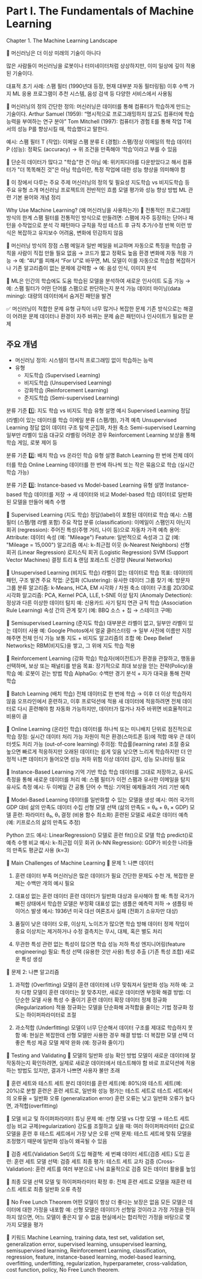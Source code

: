 # Part I. The Fundamentals of Machine Learning
Chapter 1. The Machine Learning Landscape

🔹 머신러닝은 더 이상 미래의 기술이 아니다

많은 사람들이 머신러닝을 로봇이나 터미네이터처럼 상상하지만, 이미 일상에 깊이 적용된 기술이다.

대표적 초기 사례: 스팸 필터 (1990년대 등장, 현재 대부분 자동 필터링됨)
이후 수백 가지 ML 응용 프로그램이 추천 시스템, 음성 검색 등 다양한 서비스에서 사용됨

🔹 머신러닝의 정의
간단한 정의:
머신러닝은 데이터를 통해 컴퓨터가 학습하게 만드는 기술이다.
Arthur Samuel (1959):
“명시적으로 프로그래밍하지 않고도 컴퓨터에 학습 능력을 부여하는 연구 분야”
Tom Mitchell (1997):
컴퓨터가 경험 E를 통해 작업 T에서의 성능 P를 향상시킬 때, 학습했다고 말한다.

예시: 스팸 필터
T (작업): 이메일 스팸 분류
E (경험): 스팸/정상 이메일의 학습 데이터
P (성능): 정확도 (accuracy)
→ 위 조건을 만족해야 ‘학습’이라고 부를 수 있음

🔹 단순히 데이터가 많다고 "학습"한 건 아님
예: 위키피디아를 다운받았다고 해서 컴퓨터가 "더 똑똑해진 것"은 아님
학습이란, 특정 작업에 대한 성능 향상을 의미해야 함

🔹 이 장에서 다루는 주요 주제
머신러닝의 정의 및 필요성
지도학습 vs 비지도학습 등 주요 유형 소개
머신러닝 프로젝트의 전반적인 흐름
모델 평가와 성능 향상 방법
ML 관련 기본 용어와 개념 정리

 Why Use Machine Learning? (왜 머신러닝을 사용하는가)
🔹 전통적인 프로그래밍 방식의 한계
스팸 필터를 전통적인 방식으로 만들려면:
스팸에 자주 등장하는 단어나 패턴을 수작업으로 분석
각 패턴마다 규칙을 작성
테스트 후 규칙 추가/수정 반복
이런 방식은 복잡하고 유지보수 어려움, 변화에 민감하지 않음

🔹 머신러닝 방식의 장점
스팸 메일과 일반 메일을 비교하며 자동으로 특징을 학습함
규칙을 사람이 직접 만들 필요 없음 → 코드가 짧고 정확도 높음
환경 변화에 자동 적응 가능
→ 예: “4U”를 피해서 “For U”로 바꾸면, ML 모델이 이를 자동으로 학습함
복잡하거나 기존 알고리즘이 없는 문제에 강력함
→ 예: 음성 인식, 이미지 분석

🔹 ML은 인간의 학습에도 도움
학습된 모델을 분석하여 새로운 인사이트 도출 가능
→ 예: 스팸 필터가 어떤 단어를 스팸으로 판단하는지 분석 가능
데이터 마이닝(data mining): 대량의 데이터에서 숨겨진 패턴을 발견

✅ 머신러닝이 적합한 문제 유형
규칙이 너무 많거나 복잡한 문제
기존 방식으로는 해결이 어려운 문제
데이터나 환경이 자주 바뀌는 문제
숨은 패턴이나 인사이트가 필요한 문제


## 주요 개념

- 머신러닝 정의: 시스템이 명시적 프로그래밍 없이 학습하는 능력
- 유형
  - 지도학습 (Supervised Learning)
  - 비지도학습 (Unsupervised Learning)
  - 강화학습 (Reinforcement Learning)
  - 준지도학습 (Semi-supervised Learning)

분류 기준 1️⃣: 지도 학습 vs 비지도 학습
유형	설명	예시
Supervised Learning	정답(라벨)이 있는 데이터를 학습	이메일 분류 (스팸/햄), 가격 예측
Unsupervised Learning	정답 없이 데이터 구조 탐색	군집화, 차원 축소
Semi-supervised Learning	일부만 라벨이 있음	대규모 라벨링 어려운 경우
Reinforcement Learning	보상을 통해 학습	게임, 로봇 제어 등

분류 기준 2️⃣: 배치 학습 vs 온라인 학습
유형	설명
Batch Learning	한 번에 전체 데이터를 학습
Online Learning	데이터를 한 번에 하나씩 또는 작은 묶음으로 학습 (실시간 학습 가능)

분류 기준 3️⃣: Instance-based vs Model-based Learning
유형	설명
Instance-based	학습 데이터를 저장 → 새 데이터와 비교
Model-based	학습 데이터로 일반화된 모델을 만들어 예측 수행


🔹 Supervised Learning (지도 학습)
정답(label)이 포함된 데이터로 학습
예시: 스팸 필터 (스팸/햄 라벨 포함)
주요 작업
분류 (classification): 이메일이 스팸인지 아닌지
회귀 (regression): 주어진 특성(주행 거리, 나이 등)으로 자동차 가격 예측
용어:
Attribute: 데이터 속성 (예: "Mileage")
Feature: 일반적으로 속성과 그 값 (예: "Mileage = 15,000")
알고리즘 예시:
k-최근접 이웃 (k-Nearest Neighbors)
선형 회귀 (Linear Regression)
로지스틱 회귀 (Logistic Regression)
SVM (Support Vector Machines)
결정 트리 & 랜덤 포레스트
신경망 (Neural Networks)

🔹 Unsupervised Learning (비지도 학습)
라벨이 없는 데이터로 학습
목표: 데이터의 패턴, 구조 발견
주요 작업:
군집화 (Clustering): 유사한 데이터 그룹 찾기
예: 방문자 그룹 분류
알고리즘: k-Means, HCA, EM
시각화 / 차원 축소
데이터 구조를 2D/3D로 시각화
알고리즘: PCA, Kernel PCA, LLE, t-SNE
이상 탐지 (Anomaly Detection): 정상과 다른 이상한 데이터 탐지
예: 신용카드 사기 탐지
연관 규칙 학습 (Association Rule Learning)
속성 간의 관계 찾기 (예: BBQ 소스 + 칩 → 스테이크 구매)

📘 Semisupervised Learning (준지도 학습)
대부분은 라벨이 없고, 일부만 라벨이 있는 데이터 사용
예: Google Photos에서 얼굴 클러스터링 → 일부 사진에 이름만 지정해주면 전체 인식 가능
보통 지도 + 비지도 알고리즘의 조합
예: Deep Belief Networks는 RBM(비지도)을 쌓고, 그 위에 지도 학습 적용

📘 Reinforcement Learning (강화 학습)
학습자(에이전트)가 환경을 관찰하고, 행동을 선택하며, 보상 또는 패널티를 받음
목표: 장기적으로 최대 보상을 얻는 전략(Policy)을 학습
예:
로봇이 걷는 방법 학습
AlphaGo: 수백만 경기 분석 + 자가 대국을 통해 전략 학습

📘 Batch Learning (배치 학습)
전체 데이터로 한 번에 학습 → 이후 더 이상 학습하지 않음
오프라인에서 훈련하고, 이후 프로덕션에 적용
새 데이터에 적응하려면 전체 데이터로 다시 훈련해야 함
자동화 가능하지만, 데이터가 많거나 자주 바뀌면 비효율적이고 비용이 큼

📘 Online Learning (온라인 학습)
데이터를 하나씩 또는 미니배치 단위로 점진적으로 학습
장점: 실시간 데이터 처리 가능
자원이 적은 환경(스마트폰 등)에 적합
매우 큰 데이터셋도 처리 가능 (out-of-core learning)
주의점: 학습률(learning rate) 조절 중요
높으면 빠르게 적응하지만 오래된 데이터는 쉽게 잊음
낮으면 느리게 학습하지만 더 안정적
나쁜 데이터가 들어오면 성능 저하 위험
이상 데이터 감지, 성능 모니터링 필요

🔹 Instance-Based Learning 기억 기반 학습
학습 데이터를 그대로 저장하고, 유사도 측정을 통해 새로운 데이터를 처리
예: 스팸 필터가 이전 스팸과 유사한 이메일을 탐지
유사도 측정 예시: 두 이메일 간 공통 단어 수
핵심: 기억된 예제들과의 거리 기반 예측

🔹 Model-Based Learning
데이터를 일반화할 수 있는 모델을 생성
예시: 여러 국가의 GDP 대비 삶의 만족도 데이터 수집
선형 모델 선택 (삶의 만족도 = θ₀ + θ₁ × GDP)
모델 훈련: 파라미터 θ₀, θ₁ 결정 (비용 함수 최소화)
훈련된 모델로 새로운 데이터 예측 (예: 키프로스의 삶의 만족도 추정)

Python 코드 예시:
LinearRegression() 모델로 훈련
fit()으로 모델 학습
predict()로 예측 수행
비교 예시:
k-최근접 이웃 회귀 (k-NN Regression):
GDP가 비슷한 나라들의 만족도 평균값 사용 (k=3)


📘 Main Challenges of Machine Learning
🔹 문제 1: 나쁜 데이터
1. 훈련 데이터 부족
머신러닝은 많은 데이터가 필요
간단한 문제도 수천 개, 복잡한 문제는 수백만 개의 예시 필요

2. 대표성 없는 훈련 데이터
훈련 데이터가 일반화 대상과 유사해야 함
예: 특정 국가가 빠진 상태에서 학습한 모델은 부정확
대표성 없는 샘플은 예측력 저하 → 샘플링 바이어스 발생
예시: 1936년 미국 대선 여론조사 실패 (전화기 소유자만 대상)

3. 품질이 낮은 데이터
오류, 이상치, 노이즈가 많으면 학습 방해
데이터 정제 작업이 중요
이상치는 제거하거나 수정
결측치는 무시, 대체, 혹은 별도 처리

4. 무관한 특성
관련 없는 특성이 많으면 학습 성능 저하
특성 엔지니어링(feature engineering) 필요:
특성 선택 (유용한 것만 사용)
특성 추출 (기존 특성 조합)
새로운 특성 생성

🔹 문제 2: 나쁜 알고리즘
1. 과적합 (Overfitting)
모델이 훈련 데이터에 너무 맞춰져서 일반화 성능 저하
예: 고차 다항 모델이 훈련 데이터는 잘 맞추지만, 새로운 데이터엔 부정확
해결 방법:
더 단순한 모델 사용
특성 수 줄이기
훈련 데이터 확장
데이터 정제
정규화(Regularization) 적용
정규화는 모델을 단순화해 과적합을 줄이는 기법
정규화 정도는 하이퍼파라미터로 조절

2. 과소적합 (Underfitting)
모델이 너무 단순해서 데이터 구조를 제대로 학습하지 못함
예: 현실은 복잡한데 선형 모델만 사용한 경우
해결 방법:
더 복잡한 모델 선택
더 좋은 특성 제공
모델 제약 완화 (예: 정규화 줄이기)

📘 Testing and Validating
🔹 모델의 일반화 성능 확인 방법
모델이 새로운 데이터에 잘 작동하는지 확인하려면, 실제로 새로운 데이터에서 테스트해야 함
바로 프로덕션에 적용하는 방법도 있지만, 결과가 나쁘면 사용자 불만 초래

🔹 훈련 세트와 테스트 세트 분리
데이터를 훈련 세트(예: 80%)와 테스트 세트(예: 20%)로 분할
훈련은 훈련 세트로, 일반화 성능 평가는 테스트 세트로
테스트 세트에서의 오류율 = 일반화 오류 (generalization error)
훈련 오류는 낮고 일반화 오류가 높다면, 과적합(overfitting)

🔹 모델 비교 및 하이퍼파라미터 튜닝 문제
예: 선형 모델 vs 다항 모델 → 테스트 세트 성능 비교
규제(regularization) 강도를 조절하고 싶을 때:
여러 하이퍼파라미터 값으로 모델을 훈련 후 테스트 세트에서 가장 낮은 오류 선택
문제: 테스트 세트에 맞춰 모델을 조정했기 때문에 일반화 성능이 왜곡될 수 있음

🔹 검증 세트(Validation Set)의 도입
해결책: 세 번째 데이터 세트(검증 세트) 도입
훈련: 훈련 세트
모델 선택: 검증 세트
최종 평가: 테스트 세트
교차 검증 (Cross-Validation): 훈련 세트를 여러 부분으로 나눠 효율적으로 검증
모든 데이터 활용률 높임

🔹 최종 모델 선택
모델 및 하이퍼파라미터 확정 후:
전체 훈련 세트로 모델을 재훈련
테스트 세트로 최종 일반화 오류 측정

🔹 No Free Lunch Theorem
어떤 모델이 항상 더 좋다는 보장은 없음
모든 모델은 데이터에 대한 가정을 내포함
예: 선형 모델은 데이터가 선형일 것이라고 가정
가정을 전혀 하지 않으면, 어느 모델이 좋은지 알 수 없음
현실에서는 합리적인 가정을 바탕으로 몇 가지 모델을 평가

📌 키워드
Machine Learning, training data, test set, validation set, generalization error, supervised learning, unsupervised learning, semisupervised learning, 
Reinforcement Learning, classification, regression, feature, instance-based learning, model-based learning, overfitting, underfitting, regularization, 
hyperparameter, cross-validation, cost function, policy, No Free Lunch theorem.


